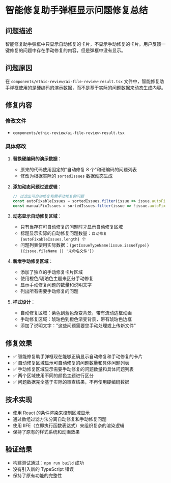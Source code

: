 # 智能修复助手弹框显示问题修复总结

## 问题描述
智能修复助手弹框中只显示自动修复的卡片，不显示手动修复的卡片。用户反馈一键修复的问题中存在手动修复的内容，但是弹框中没有显示。

## 问题原因
在 `components/ethic-review/ai-file-review-result.tsx` 文件中，智能修复助手弹框使用的是硬编码的演示数据，而不是基于实际的问题数据来动态生成内容。

## 修复内容

### 修改文件
- `components/ethic-review/ai-file-review-result.tsx`

### 具体修改
1. **替换硬编码的演示数据**：
   - 原来的代码使用固定的"自动修复 8 个"和硬编码的问题列表
   - 修改为根据实际的 `sortedIssues` 数据动态生成

2. **添加动态问题过滤逻辑**：
   ```javascript
   // 过滤出可自动修复和需手动修复的问题
   const autoFixableIssues = sortedIssues.filter(issue => issue.autoFixable && !issue.fixed);
   const manualFixIssues = sortedIssues.filter(issue => !issue.autoFixable && !issue.fixed);
   ```

3. **动态显示自动修复区域**：
   - 只有当存在可自动修复的问题时才显示自动修复区域
   - 标题显示实际的自动修复问题数量：`自动修复 {autoFixableIssues.length} 个`
   - 问题列表使用实际数据：`{getIssueTypeName(issue.issueType)} ({issue.fileName || '未命名文件'})`

4. **新增手动修复区域**：
   - 添加了独立的手动修复卡片区域
   - 使用橙色/琥珀色主题来区分手动修复
   - 显示手动修复问题的数量和说明文字
   - 列出所有需要手动修复的问题

5. **样式设计**：
   - 自动修复区域：紫色到蓝色渐变背景，带有流动边框动画
   - 手动修复区域：琥珀色到橙色渐变背景，带有琥珀色边框
   - 添加了说明文字："这些问题需要您手动处理或上传新文件"

## 修复效果
- ✅ 智能修复助手弹框现在能够正确显示自动修复和手动修复的卡片
- ✅ 自动修复区域显示可自动修复的问题数量和具体问题列表
- ✅ 手动修复区域显示需要手动修复的问题数量和具体问题列表
- ✅ 两个区域使用不同的颜色主题进行区分
- ✅ 问题数据完全基于实际的审查结果，不再使用硬编码数据

## 技术实现
- 使用 React 的条件渲染来控制区域显示
- 通过数组过滤方法分离自动修复和手动修复问题
- 使用 IIFE（立即执行函数表达式）来组织复杂的渲染逻辑
- 保持了原有的样式系统和动画效果

## 验证结果
- 构建测试通过：`npm run build` 成功
- 没有引入新的 TypeScript 错误
- 保持了原有功能的完整性 